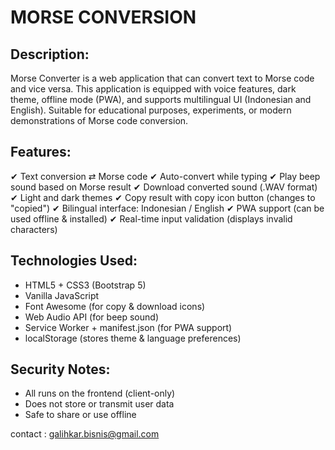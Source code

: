 MORSE CONVERSION
==================================================================

Description:
-----------
Morse Converter is a web application that can convert text to Morse code and vice versa. This application is equipped with voice features, dark theme, offline mode (PWA), and supports multilingual UI (Indonesian and English).
Suitable for educational purposes, experiments, or modern demonstrations of Morse code conversion.

Features:
-------
✔ Text conversion ⇄ Morse code
✔ Auto-convert while typing
✔ Play beep sound based on Morse result
✔ Download converted sound (.WAV format)
✔ Light and dark themes
✔ Copy result with copy icon button (changes to "copied")
✔ Bilingual interface: Indonesian / English
✔ PWA support (can be used offline & installed)
✔ Real-time input validation (displays invalid characters)

Technologies Used:
--------------------------
- HTML5 + CSS3 (Bootstrap 5)
- Vanilla JavaScript
- Font Awesome (for copy & download icons)
- Web Audio API (for beep sound)
- Service Worker + manifest.json (for PWA support)
- localStorage (stores theme & language preferences)

Security Notes:
-------------------
- All runs on the frontend (client-only)
- Does not store or transmit user data
- Safe to share or use offline

contact : galihkar.bisnis@gmail.com
